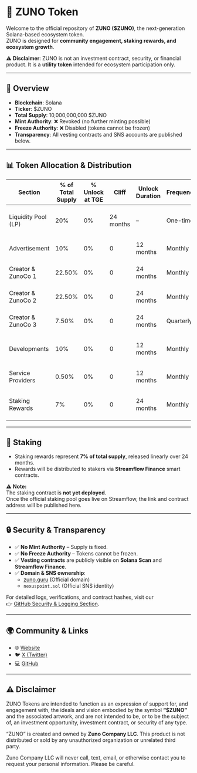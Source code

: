 # 🌌 ZUNO Token

Welcome to the official repository of **ZUNO ($ZUNO)**, the next-generation Solana-based ecosystem token.  
ZUNO is designed for **community engagement, staking rewards, and ecosystem growth**.  

⚠️ **Disclaimer**: ZUNO is not an investment contract, security, or financial product. It is a **utility token** intended for ecosystem participation only.  

---

## 📜 Overview

- **Blockchain**: Solana  
- **Ticker**: $ZUNO  
- **Total Supply**: 10,000,000,000 $ZUNO  
- **Mint Authority**: ❌ Revoked (no further minting possible)  
- **Freeze Authority**: ❌ Disabled (tokens cannot be frozen)  
- **Transparency**: All vesting contracts and SNS accounts are published below.  

---
## 📊 Token Allocation & Distribution

| Section              | % of Total Supply | % Unlock at TGE | Cliff       | Unlock Duration | Frequency   | Notes                                                    | SNS                                                                                       | Vesting Contract                                                                 |
|-----------------------|-------------------|-----------------|-------------|-----------------|-------------|----------------------------------------------------------|-------------------------------------------------------------------------------------------|---------------------------------------------------------------------------------|
| Liquidity Pool (LP)  | 20%               | 0%              | 24 months   | –               | One-time    | LP tokens fully locked for 24 months, unlocked at once   | [lp_tokens.nexuspoint.sol](https://solscan.io/account/EXAMPLE1)                           | [Sample Solana Address](https://solscan.io/account/EXAMPLE2)                     |
| Advertisement        | 10%               | 0%              | 0           | 12 months       | Monthly     | Linear monthly unlock for campaign funding               | [Advertisement Treasury](https://solscan.io/account/8X9qqThz75JwXKjZ7qnQ75PAtgZVAvLPj8PgMcHHkuaJ) | [Streamflow Contract](https://app.streamflow.finance/contract/solana/mainnet/6yghMEMixLCWS84CBbxVLStd24BPmtmj5p16hqXiT7BL) |
| Creator & ZunoCo 1   | 22.50%            | 0%              | 0           | 24 months       | Monthly     | Linear monthly unlock for team/management                | [czc1.nexuspoint.sol](https://solscan.io/account/8tBqpnBMBjhNyuubmW5FZLYq8u2ohn2kTPVRjHM3nJ8c) | [Streamflow Contract](https://app.streamflow.finance/contract/solana/mainnet/F8i6JxUPR7Jyuvfhftmx9xG4ZMUTCZKqT8XU9qnQLWCV) |
| Creator & ZunoCo 2   | 22.50%            | 0%              | 0           | 24 months       | Monthly     | Linear monthly unlock for team/management                | [czc2.nexuspoint.sol](https://solscan.io/account/JCXxpkH8M2BXop9nUQ2rdhoHJQctk5wSHQTDk22AE64g) | [Streamflow Contract](https://app.streamflow.finance/contract/solana/mainnet/3uK1TjtgVseNFr7dfj6JzcZdoLH2zzuy3tSevN7s9NWx) |
| Creator & ZunoCo 3   | 7.50%             | 0%              | 0           | 24 months       | Quarterly   | Linear quarterly unlock for team/management              | [czc3.nexuspoint.sol](https://solscan.io/account/BixWz3vsKcCoyi45BmYz8yyoFgCJDepxUFX249m5tiFq) | [Streamflow Contract](https://app.streamflow.finance/contract/solana/mainnet/f3rSPQKCwWtH4uN5qa7pMUchfi1xsijabmCJHiEbpim) |
| Developments         | 10%               | 0%              | 0           | 12 months       | Monthly     | Linear monthly unlock to align with project milestones   | [dev.nexuspoint.sol](https://solscan.io/account/6p346vqTDdFxncz2QN4cfh5MCZ93PZYz8oo1i9cQzvi3) | [Streamflow Contract](https://app.streamflow.finance/contract/solana/mainnet/zJ9JWUfwNVQ61QxrktYJsrx5dacP9Xv9AbWH667PKDR) |
| Service Providers    | 0.50%             | 0%              | 0           | 12 months       | Monthly     | Linear monthly unlock for external services              | [sp.nexuspoint.sol](https://solscan.io/account/7u4PWjGqKzYKjPurEeTgGe9XipBaVNKp8eSqHaHfjRxu) | [Streamflow Contract](https://app.streamflow.finance/contract/solana/mainnet/GRwD7ssWtrXqR4c6wd57Q7Z8C3USPRH6QHSmsQMMWHGZ) |
| Staking Rewards      | 7%                | 0%              | 0           | 24 months       | Monthly     | Rewards distributed to stakers proportionally            | [staking_rewards.nexuspoint.sol](https://solscan.io/account/EXAMPLE15)                    | [Sample Solana Address](https://solscan.io/account/EXAMPLE16)                    |

---
## 🏦 Staking

- Staking rewards represent **7% of total supply**, released linearly over 24 months.  
- Rewards will be distributed to stakers via **Streamflow Finance** smart contracts.  

⚠️ **Note:**  
The staking contract is **not yet deployed**.  
Once the official staking pool goes live on Streamflow, the link and contract address will be published here.

---

## 🔒 Security & Transparency

- ✅ **No Mint Authority** – Supply is fixed.  
- ✅ **No Freeze Authority** – Tokens cannot be frozen.  
- ✅ **Vesting contracts** are publicly visible on **Solana Scan** and **Streamflow Finance**.  
- ✅ **Domain & SNS ownership**:  
  - [zuno.guru](https://zuno.guru) (Official domain)  
  - `nexuspoint.sol` (Official SNS identity)  

For detailed logs, verifications, and contract hashes, visit our  
👉 [GitHub Security & Logging Section](https://github.com/companyzuno/zuno).

---

## 🌍 Community & Links

- 🌐 [Website](https://zuno.guru)  
- 🐦 [X (Twitter)](https://x.com/zuno_guru)  
- 💻 [GitHub](https://github.com/companyzuno/zuno)  

---

## ⚠️ Disclaimer

ZUNO Tokens are intended to function as an expression of support for, and engagement with, the ideals and vision embodied by the symbol **“$ZUNO”** and the associated artwork, and are not intended to be, or to be the subject of, an investment opportunity, investment contract, or security of any type.  

“ZUNO” is created and owned by **Zuno Company LLC**. This product is not distributed or sold by any unauthorized organization or unrelated third party.  

Zuno Company LLC will never call, text, email, or otherwise contact you to request your personal information. Please be careful.  

